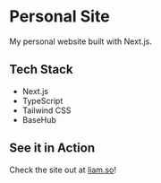 # Personal Site

My personal website built with Next.js.

## Tech Stack

- Next.js
- TypeScript
- Tailwind CSS
- BaseHub

## See it in Action

Check the site out at [liam.so](https://liam.so/)!
